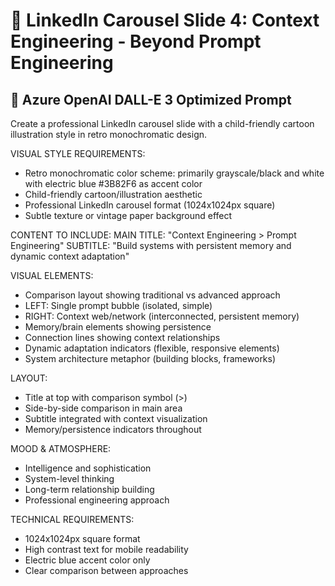 # 🎨 LinkedIn Carousel Slide 4: Context Engineering - Beyond Prompt Engineering

## 📝 Azure OpenAI DALL-E 3 Optimized Prompt

Create a professional LinkedIn carousel slide with a child-friendly cartoon illustration style in retro monochromatic design.

VISUAL STYLE REQUIREMENTS:
- Retro monochromatic color scheme: primarily grayscale/black and white with electric blue #3B82F6 as accent color
- Child-friendly cartoon/illustration aesthetic
- Professional LinkedIn carousel format (1024x1024px square)
- Subtle texture or vintage paper background effect

CONTENT TO INCLUDE:
MAIN TITLE: "Context Engineering > Prompt Engineering"
SUBTITLE: "Build systems with persistent memory and dynamic context adaptation"

VISUAL ELEMENTS:
- Comparison layout showing traditional vs advanced approach
- LEFT: Single prompt bubble (isolated, simple)
- RIGHT: Context web/network (interconnected, persistent memory)
- Memory/brain elements showing persistence
- Connection lines showing context relationships
- Dynamic adaptation indicators (flexible, responsive elements)
- System architecture metaphor (building blocks, frameworks)

LAYOUT:
- Title at top with comparison symbol (>)
- Side-by-side comparison in main area
- Subtitle integrated with context visualization
- Memory/persistence indicators throughout

MOOD & ATMOSPHERE:
- Intelligence and sophistication
- System-level thinking
- Long-term relationship building
- Professional engineering approach

TECHNICAL REQUIREMENTS:
- 1024x1024px square format
- High contrast text for mobile readability
- Electric blue accent color only
- Clear comparison between approaches